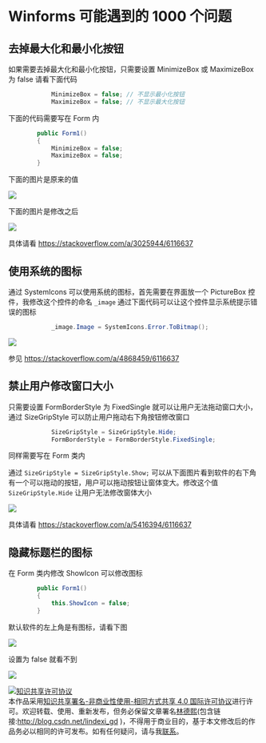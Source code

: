 # Winforms 可能遇到的 1000 个问题

<!--more-->
<!-- CreateTime:2018/10/15 9:35:15 -->

<!-- csdn -->
<!-- 标签：C# -->

## 去掉最大化和最小化按钮

如果需要去掉最大化和最小化按钮，只需要设置 MinimizeBox 或 MaximizeBox 为 false 请看下面代码

```csharp
            MinimizeBox = false; // 不显示最小化按钮
            MaximizeBox = false; // 不显示最大化按钮
```

下面的代码需要写在 Form 内

```csharp
        public Form1()
        {
        	MinimizeBox = false;
            MaximizeBox = false;
        }
```

下面的图片是原来的值

<!-- ![](image/Winforms 可能遇到的 1000 个问题/Winforms 可能遇到的 1000 个问题3.png) -->

![](http://image.acmx.xyz/lindexi%2F2018101585516689)

下面的图片是修改之后

<!-- ![](image/Winforms 可能遇到的 1000 个问题/Winforms 可能遇到的 1000 个问题6.png) -->

![](http://image.acmx.xyz/lindexi%2F2018101593416619)

具体请看 https://stackoverflow.com/a/3025944/6116637

## 使用系统的图标

通过 SystemIcons 可以使用系统的图标，首先需要在界面放一个 PictureBox 控件，我修改这个控件的命名 `_image` 通过下面代码可以让这个控件显示系统提示错误的图标

```csharp
            _image.Image = SystemIcons.Error.ToBitmap();
```

<!-- ![](image/Winforms 可能遇到的 1000 个问题/Winforms 可能遇到的 1000 个问题0.png) -->

![](http://image.acmx.xyz/lindexi%2F2018101584938619)

参见 https://stackoverflow.com/a/4868459/6116637

## 禁止用户修改窗口大小

只需要设置 FormBorderStyle 为 FixedSingle 就可以让用户无法拖动窗口大小，通过 SizeGripStyle 可以防止用户拖动右下角按钮修改窗口

```csharp
            SizeGripStyle = SizeGripStyle.Hide;
            FormBorderStyle = FormBorderStyle.FixedSingle;
```

同样需要写在 Form 类内

通过 `SizeGripStyle = SizeGripStyle.Show;` 可以从下面图片看到软件的右下角有一个可以拖动的按钮，用户可以拖动按钮让窗体变大。修改这个值 `SizeGripStyle.Hide` 让用户无法修改窗体大小 

<!-- ![](image/Winforms 可能遇到的 1000 个问题/Winforms 可能遇到的 1000 个问题1.png) -->

![](http://image.acmx.xyz/lindexi%2F2018101585055784)

具体请看 https://stackoverflow.com/a/5416394/6116637

## 隐藏标题栏的图标

在 Form 类内修改 ShowIcon 可以修改图标

```csharp
        public Form1()
        {
        	this.ShowIcon = false;
        }
```

默认软件的左上角是有图标，请看下图

<!-- ![](image/Winforms 可能遇到的 1000 个问题/Winforms 可能遇到的 1000 个问题5.png) -->

![](http://image.acmx.xyz/lindexi%2F2018101585516689)

设置为 false 就看不到

<!-- ![](image/Winforms 可能遇到的 1000 个问题/Winforms 可能遇到的 1000 个问题7.png) -->

![](http://image.acmx.xyz/lindexi%2F201810159359115)

<a rel="license" href="http://creativecommons.org/licenses/by-nc-sa/4.0/"><img alt="知识共享许可协议" style="border-width:0" src="https://licensebuttons.net/l/by-nc-sa/4.0/88x31.png" /></a><br />本作品采用<a rel="license" href="http://creativecommons.org/licenses/by-nc-sa/4.0/">知识共享署名-非商业性使用-相同方式共享 4.0 国际许可协议</a>进行许可。欢迎转载、使用、重新发布，但务必保留文章署名[林德熙](http://blog.csdn.net/lindexi_gd)(包含链接:http://blog.csdn.net/lindexi_gd )，不得用于商业目的，基于本文修改后的作品务必以相同的许可发布。如有任何疑问，请与我[联系](mailto:lindexi_gd@163.com)。
